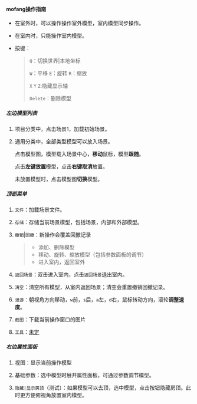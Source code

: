 #### mofang操作指南

- 在室外时，可以操作操作室外模型，室内模型同步操作。

- 在室内时，只能操作室内模型。

- 按键：

  > `Q`：切换世界|本地坐标
  >
  > `W`：平移 	`E`：旋转	`R`：缩放
  >
  > `X` `Y` `Z`:隐藏显示轴
  >
  > `Delete`：删除模型

##### 左边模型列表

1. 项目分类中，点击场景1，加载初始场景。

2. 通用分类中，全部类型模型可以放入场景。

   点击模型图，模型载入场景中心，**移动**鼠标，模型**跟随**。

   点击**左键放置**模型，点击**右键取消**放置。

   未放置模型时，点击模型图**切换**模型。

##### 顶部菜单

1. `文件`：加载场景文件。

2. `存储`：存储当前场景模型，包括场景，内部和外部模型。

3. `撤销`|`回撤`：新操作会覆盖回撤记录

   > - 添加、删除模型
   > - 移动、旋转、缩放模型（包括参数面板的调节）
   > - 进入室内，返回室外

4. `返回场景`：双击进入室内，点击`返回场景`退出室内。

5. `清空`：清空所有模型，从室内返回场景；清空会重置撤销回撤记录。

6. `漫游`：朝视角方向移动，`w`前，`s`后，`a`左，`d`右，鼠标转动方向，滚轮**调整速度**。

7. `截图`：下载当前操作窗口的图片

8.  `工具`：<u>未定</u>

##### 右边属性面板

1. 视图：显示当前操作模型

2. 基础参数：选中模型时展开属性面板，可通过参数调节模型。
3. `隐藏|显示房顶`（测试）：如果模型可以去顶，选中模型，点击按钮隐藏房顶。此时更方便俯视角放置室内模型。

